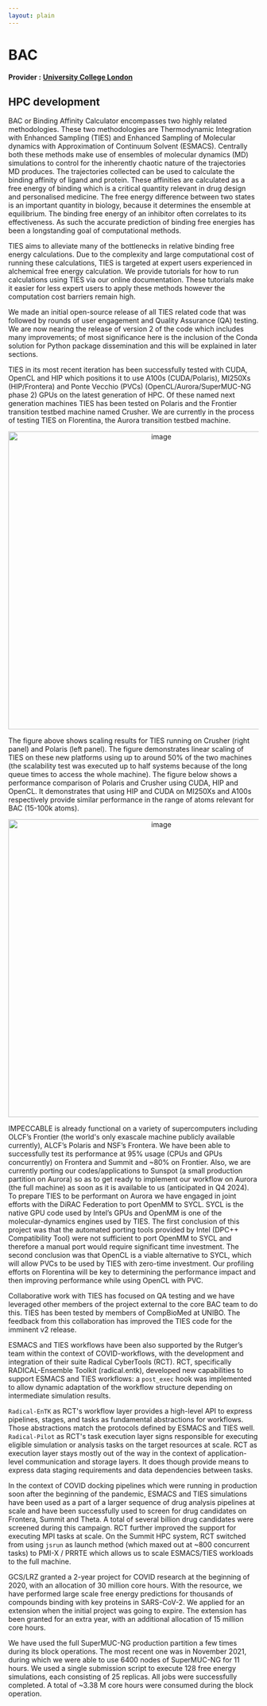 ```yaml
---
layout: plain
---
```


# BAC

**Provider :** [**University College London**](https://www.compbiomed.eu/about/compbiomed2-core-partners/ucl/)

## HPC development

BAC or Binding Affinity Calculator encompasses two highly related methodologies. These two methodologies are Thermodynamic Integration with Enhanced Sampling (TIES) and Enhanced Sampling of Molecular dynamics with Approximation of Continuum Solvent (ESMACS). Centrally both these methods make use of ensembles of molecular dynamics (MD) simulations to control for the inherently chaotic nature of the trajectories MD produces. The trajectories collected can be used to calculate the binding affinity of ligand and protein. These affinities are calculated as a free energy of binding which is a critical quantity relevant in drug design and personalised medicine. The free energy difference between two states is an important quantity in biology, because it determines the ensemble at equilibrium. The binding free energy of an inhibitor often correlates to its effectiveness. As such the accurate prediction of binding free energies has been a longstanding goal of computational methods.

TIES aims to alleviate many of the bottlenecks in relative binding free energy calculations. Due to the complexity and large computational cost of running these calculations, TIES is targeted at expert users experienced in alchemical free energy calculation. We provide tutorials for how to run calculations using TIES via our online documentation. These tutorials make it easier for less expert users to apply these methods however the computation cost barriers remain high.

We made an initial open-source release of all TIES related code that was followed by rounds of user engagement and Quality Assurance (QA) testing. We are now nearing the release of version 2 of the code which includes many improvements; of most significance here is the inclusion of the Conda solution for Python package dissemination and this will be explained in later sections. 

TIES in its most recent iteration has been successfully tested with CUDA, OpenCL and HIP which positions it to use A100s (CUDA/Polaris), MI250Xs (HIP/Frontera) and Ponte Vecchio (PVCs) (OpenCL/Aurora/SuperMUC-NG phase 2) GPUs on the latest generation of HPC. Of these named next generation machines TIES has been tested on Polaris and the Frontier transition testbed machine named Crusher. We are currently in the process of testing TIES on Florentina, the Aurora transition testbed machine. 

<p align="center">
<img width="600" alt="image" src="https://github.com/compbiomedeu/compbiomedeu.github.io/assets/32201263/618824c8-d503-4239-8153-dabdc63c9e01">
</p>

The figure above shows scaling results for TIES running on Crusher (right panel) and Polaris (left panel). The figure demonstrates linear scaling of TIES on these new platforms using up to around 50% of the two machines (the scalability test was executed up to half systems because of the long queue times to access the whole machine). The figure below shows a performance comparison of Polaris and Crusher using CUDA, HIP and OpenCL. It demonstrates that using HIP and CUDA on MI250Xs and A100s respectively provide similar performance in the range of atoms relevant for BAC (15-100k atoms). 

<p align="center">
<img width="600" alt="image" src="https://github.com/compbiomedeu/compbiomedeu.github.io/assets/32201263/be8beb88-01e8-4602-a393-3da148aa486a">
</p>

IMPECCABLE is already functional on a variety of supercomputers including OLCF’s Frontier (the world's only exascale machine publicly available currently), ALCF’s Polaris and NSF’s Frontera. We have been able to successfully test its performance at 95% usage (CPUs and GPUs concurrently) on Frontera and Summit and ~80% on Frontier. Also, we are currently porting our codes/applications to Sunspot (a small production partition on Aurora) so as to get ready to implement our workflow on Aurora (the full machine) as soon as it is available to us (anticipated in Q4 2024). To prepare TIES to be performant on Aurora we have engaged in joint efforts with the DiRAC Federation to port OpenMM to SYCL. SYCL is the native GPU code used by Intel’s GPUs and OpenMM is one of the molecular-dynamics engines used by TIES. The first conclusion of this project was that the automated porting tools provided by Intel (DPC++ Compatibility Tool) were not sufficient to port OpenMM to SYCL and therefore a manual port would require significant time investment. The second conclusion was that OpenCL is a viable alternative to SYCL, which will allow PVCs to be used by TIES with zero-time investment. Our profiling efforts on Florentina will be key to determining the performance impact and then improving performance while using OpenCL with PVC.

Collaborative work with TIES has focused on QA testing and we have leveraged other members of the project external to the core BAC team to do this. TIES has been tested by members of CompBioMed at UNIBO. The feedback from this collaboration has improved the TIES code for the imminent v2 release.

ESMACS and TIES workflows have been also supported by the Rutger’s team within the context of COVID-workflows, with the development and integration of their suite Radical CyberTools (RCT). RCT, specifically RADICAL-Ensemble Toolkit (radical.entk), developed new capabilities to support ESMACS and TIES workflows: a `post_exec` hook was implemented to allow dynamic adaptation of the workflow structure depending on intermediate simulation results.

`Radical-EnTK` as RCT's workflow layer provides a high-level API to express pipelines, stages, and tasks as fundamental abstractions for workflows. Those abstractions match the protocols defined by ESMACS and TIES well. `Radical-Pilot` as RCT's task execution layer signs responsible for executing eligible simulation or analysis tasks on the target resources at scale. RCT as execution layer stays mostly out of the way in the context of application-level communication and storage layers. It does though provide means to express data staging requirements and data dependencies between tasks.

In the context of COVID docking pipelines which were running in production soon after the beginning of the pandemic, ESMACS and TIES simulations have been used as a part of a larger sequence of drug analysis pipelines at scale and have been successfully used to screen for drug candidates on Frontera, Summit and Theta. A total of several billion drug candidates were screened during this campaign. RCT further improved the support for executing MPI tasks at scale. On the Summit HPC system, RCT switched from using `jsrun` as launch method (which maxed out at ~800 concurrent tasks) to PMI-X / PRRTE which allows us to scale ESMACS/TIES workloads to the full machine.

GCS/LRZ granted a 2-year project for COVID research at the beginning of 2020, with an allocation of 30 million core hours. With the resource, we have performed large scale free energy predictions for thousands of compounds binding with key proteins in SARS-CoV-2. We applied for an extension when the initial project was going to expire. The extension has been granted for an extra year, with an additional allocation of 15 million core hours.
 
We have used the full SuperMUC-NG production partition a few times during its block operations. The most recent one was in November 2021, during which we were able to use 6400 nodes of SuperMUC-NG for 11 hours. We used a single submission script to execute 128 free energy simulations, each consisting of 25 replicas. All jobs were successfully completed. A total of ~3.38 M core hours were consumed during the block operation.




